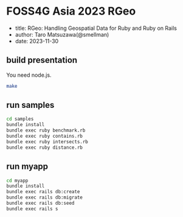 # FOSS4G Asia 2023 RGeo

- title: RGeo: Handling Geospatial Data for Ruby and Ruby on Rails
- author: Taro Matsuzawa(@smellman)
- date: 2023-11-30

## build presentation

You need node.js.

```sh
make
```

## run samples

```sh
cd samples
bundle install
bundle exec ruby benchmark.rb
bundle exec ruby contains.rb
bundle exec ruby intersects.rb
bundle exec ruby distance.rb
```

## run myapp

```sh
cd myapp
bundle install
bundle exec rails db:create
bundle exec rails db:migrate
bundle exec rails db:seed
bundle exec rails s
```
